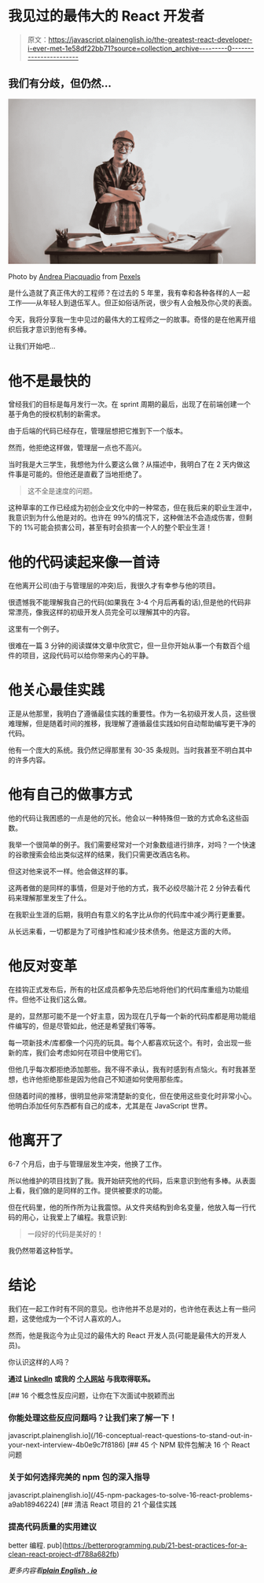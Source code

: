 # 我见过的最伟大的 React 开发者

> 原文：<https://javascript.plainenglish.io/the-greatest-react-developer-i-ever-met-1e58df22bb71?source=collection_archive---------0----------------------->

## 我们有分歧，但仍然…

![](img/c41de6751e812dbe5cf0d17a1b733299.png)

Photo by [Andrea Piacquadio](https://www.pexels.com/@olly?utm_content=attributionCopyText&utm_medium=referral&utm_source=pexels) from [Pexels](https://www.pexels.com/photo/happy-ethnic-constructor-at-table-with-draft-3761508/?utm_content=attributionCopyText&utm_medium=referral&utm_source=pexels)

是什么造就了真正伟大的工程师？在过去的 5 年里，我有幸和各种各样的人一起工作——从年轻人到退伍军人。但正如俗话所说，很少有人会触及你心灵的表面。

今天，我将分享我一生中见过的最伟大的工程师之一的故事。奇怪的是在他离开组织后我才意识到他有多棒。

让我们开始吧…

# 他不是最快的

曾经我们的目标是每月发行一次。在 sprint 周期的最后，出现了在前端创建一个基于角色的授权机制的新需求。

由于后端的代码已经存在，管理层想把它推到下一个版本。

然而，他拒绝这样做，管理层一点也不高兴。

当时我是大三学生，我想他为什么要这么做？从描述中，我明白了在 2 天内做这件事是可能的。但他还是直截了当地拒绝了。

> 这不全是速度的问题。

这种草率的工作已经成为初创企业文化中的一种常态，但在我后来的职业生涯中，我意识到为什么他是对的。也许在 99%的情况下，这种做法不会造成伤害，但剩下的 1%可能会损害公司，甚至有时会损害一个人的整个职业生涯！

# 他的代码读起来像一首诗

在他离开公司(由于与管理层的冲突)后，我很久才有幸参与他的项目。

很遗憾我不能理解我自己的代码(如果我在 3-4 个月后再看的话),但是他的代码非常漂亮，像我这样的初级开发人员完全可以理解其中的内容。

这里有一个例子。

很难在一篇 3 分钟的阅读媒体文章中欣赏它，但一旦你开始从事一个有数百个组件的项目，这段代码可以给你带来内心的平静。

# 他关心最佳实践

正是从他那里，我明白了遵循最佳实践的重要性。作为一名初级开发人员，这些很难理解，但是随着时间的推移，我理解了遵循最佳实践如何自动帮助编写更干净的代码。

他有一个庞大的系统。我仍然记得那里有 30-35 条规则。当时我甚至不明白其中的许多内容。

# 他有自己的做事方式

他的代码让我困惑的一点是他的冗长。他会以一种特殊但一致的方式命名这些函数。

我举一个很简单的例子。我们需要经常对一个对象数组进行排序，对吗？一个快速的谷歌搜索会给出类似这样的结果，我们只需更改酒店名称。

但这对他来说不一样。他会做这样的事。

这两者做的是同样的事情，但是对于他的方式，我不必绞尽脑汁花 2 分钟去看代码来理解那里发生了什么。

在我职业生涯的后期，我明白有意义的名字比从你的代码库中减少两行更重要。

从长远来看，一切都是为了可维护性和减少技术债务。他是这方面的大师。

# 他反对变革

在挂钩正式发布后，所有的社区成员都争先恐后地将他们的代码库重组为功能组件。但他不让我们这么做。

是的，显然那可能不是一个好主意，因为现在几乎每一个新的代码库都是用功能组件编写的，但是尽管如此，他还是希望我们等等。

每一项新技术/库都像一个闪亮的玩具。每个人都喜欢玩这个。有时，会出现一些新的库，我们会考虑如何在项目中使用它们。

但他几乎每次都拒绝添加那些。我不得不承认，我有时感到有点恼火。有时我甚至想，也许他拒绝那些是因为他自己不知道如何使用那些库。

但随着时间的推移，很明显他非常清楚新的变化，但在使用这些变化时非常小心。他明白添加任何东西都有自己的成本，尤其是在 JavaScript 世界。

# 他离开了

6-7 个月后，由于与管理层发生冲突，他换了工作。

所以他维护的项目找到了我。我开始研究他的代码，后来意识到他有多棒。从表面上看，我们做的是同样的工作。提供被要求的功能。

但在代码里，他的所作所为让我震惊。从文件夹结构到命名变量，他放入每一行代码的用心，让我爱上了编程。我意识到:

> 一段好的代码是美好的！

我仍然带着这种哲学。

# 结论

我们在一起工作时有不同的意见。也许他并不总是对的，也许他在表达上有一些问题，这使他成为一个不讨人喜欢的人。

然而，他是我迄今为止见过的最伟大的 React 开发人员(可能是最伟大的开发人员)。

你认识这样的人吗？

**通过** [**LinkedIn**](https://www.linkedin.com/in/56faisal/) **或我的** [**个人网站**](https://www.mohammadfaisal.dev/) **与我取得联系。**

[](/16-conceptual-react-questions-to-stand-out-in-your-next-interview-4b0e9c7f8186) [## 16 个概念性反应问题，让你在下次面试中脱颖而出

### 你能处理这些反应问题吗？让我们来了解一下！

javascript.plainenglish.io](/16-conceptual-react-questions-to-stand-out-in-your-next-interview-4b0e9c7f8186) [](/45-npm-packages-to-solve-16-react-problems-a9ab18946224) [## 45 个 NPM 软件包解决 16 个 React 问题

### 关于如何选择完美的 npm 包的深入指导

javascript.plainenglish.io](/45-npm-packages-to-solve-16-react-problems-a9ab18946224) [](https://betterprogramming.pub/21-best-practices-for-a-clean-react-project-df788a682fb) [## 清洁 React 项目的 21 个最佳实践

### 提高代码质量的实用建议

better 编程. pub](https://betterprogramming.pub/21-best-practices-for-a-clean-react-project-df788a682fb) 

*更多内容看*[***plain English . io***](http://plainenglish.io/)